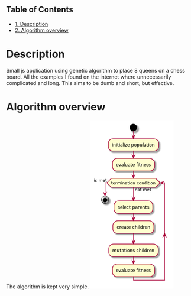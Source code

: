 <div id="table-of-contents">
<h2>Table of Contents</h2>
<div id="text-table-of-contents">
<ul>
<li><a href="#org5560860">1. Description</a></li>
<li><a href="#orgad74a93">2. Algorithm overview</a></li>
</ul>
</div>
</div>


<a id="org5560860"></a>

# Description

Small js application using genetic algorithm to place 8 queens on a chess board. All the examples I found on the internet where unnecessarily complicated and long. This aims to be dumb and short, but effective.


<a id="orgad74a93"></a>

# Algorithm overview

The algorithm is kept very simple.
![img](./docs/alg.png)

